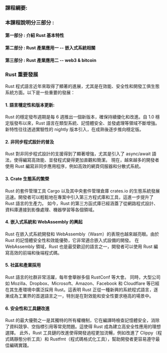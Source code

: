 ### 課程綱要:

### 本課程說明分三部分 : 

####     第一部分 :  介紹 Rust 基本特性 
####     第二部分 :  Rust 產業應用一 -- 嵌入式系統相關 
####     第三部分 :  Rust 產業應用二 --  web3 & bitcoin 

### Rust 重要發展

Rust 程式語言近年來取得了顯著的進展，尤其是在效能、安全性和開發工俱生態系統方面。以下是一些重要的發展：

#### 1. 語言穩定性和版本更新:
   
Rust 的穩定發布週期是每 6 週推出一個新版本，確保持續優化和改進。自 1.0 穩定版發布以來，Rust 語言在類型系統、記憶體安全、並發處理等領域不斷增強。
新特性往往透過實驗性的 nightly 版本引入，在成熟後逐步推向穩定版。

#### 2. 非同步程式設計的普及

Rust 對非同步程式設計的支援得到了顯著增強，尤其是引入了 async/await 語法，使得編寫高效能、並發程式變得更加直觀和簡潔。
現在，越來越多的開發者使用 Rust 編寫非同步應用程序，例如高效的網頁伺服器和分散式系統。

#### 3. Crate 生態系的繁榮

Rust 的套件管理工具 Cargo 以及其中央套件管理倉庫 crates.io 的生態系統發展迅速。開發者可以輕鬆地在專案中引入第三方程式庫和工具，這進一步提升了 Rust 語言的生產力。
如今，Rust 的第三方函式庫已經涵蓋了從網路程式設計、資料庫連接到影像處理、機器學習等各個領域。

#### 4. 嵌入式系統和 WebAssembly 的興起

Rust 在嵌入式系統開發和 WebAssembly（Wasm）的表現也越來越亮眼。由於 Rust 的記憶體安全性和效能優勢，它非常適合嵌入式設備的開發。
在 WebAssembly 領域，Rust 也是最受歡迎的語言之一，開發者可以使用 Rust 編寫高效的前端和後端程式碼。

#### 5. 社區和產業採用

Rust 語言的社群非常活躍，每年會舉辦多個 RustConf 等大會。
同時，大型公司如 Mozilla、Dropbox、Microsoft、Amazon、Facebook 和 Cloudflare 等已經在其生產環境中廣泛採用 Rust。這表明 Rust 正從一種新興的系統程式語言，逐漸成為工業界的首選語言之一，特別是在對效能和安全性要求極高的場景中。

#### 6. 安全性和工具鏈改進

Rust 的最大優勢之一是其獨特的所有權機制，它在編譯時檢查記憶體安全，消除了資料競爭、空指標引用等常見問題。這使得 Rust 成為建立高安全性應用的理想選擇。
此外，Rust 工具鏈的改進使得開發過程更加流暢，例如改進了 Clippy（程式碼靜態分析工具）和 Rustfmt（程式碼格式化工具），幫助開發者更容易遵守最佳編碼實踐。
